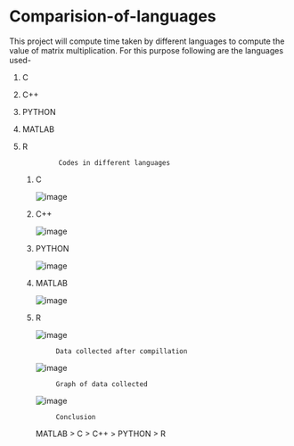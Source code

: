 # Comparision-of-languages
This project will compute time taken by different languages to compute the value of matrix multiplication.
For this purpose following are the languages used-
 1. C
 2. C++
 3. PYTHON
 4. MATLAB
 5. R

                 Codes in different languages
     1. C

        ![image](https://github.com/bajrangimishra9/Comparision-of-languages/assets/155826931/242ceba4-9530-4ee6-b1de-44e590fb08fc)


     2. C++

        ![image](https://github.com/bajrangimishra9/Comparision-of-languages/assets/155826931/a2d8f289-d95f-423c-a358-9c03176ccc1e)

     3. PYTHON

        ![image](https://github.com/bajrangimishra9/Comparision-of-languages/assets/155826931/d35c7e42-d5cd-40cd-b1e1-7847bcc034c7)


     4. MATLAB

        ![image](https://github.com/bajrangimishra9/Comparision-of-languages/assets/155826931/f3ff307d-0bd7-4543-9c7a-abbf296bf29f)


     5. R
   
        ![image](https://github.com/bajrangimishra9/Comparision-of-languages/assets/155826931/39a13b58-ee99-48bc-a7cf-54b361ef55bf)

                 Data collected after compillation


        ![image](https://github.com/bajrangimishra9/Comparision-of-languages/assets/155826931/cc05f3c4-6028-4bd3-8a79-52ae27820ead)

                 Graph of data collected


        ![image](https://github.com/bajrangimishra9/Comparision-of-languages/assets/155826931/f23d4179-cfd7-413b-a567-38724b0c2696)

 
                 Conclusion
        MATLAB > C > C++ > PYTHON > R
